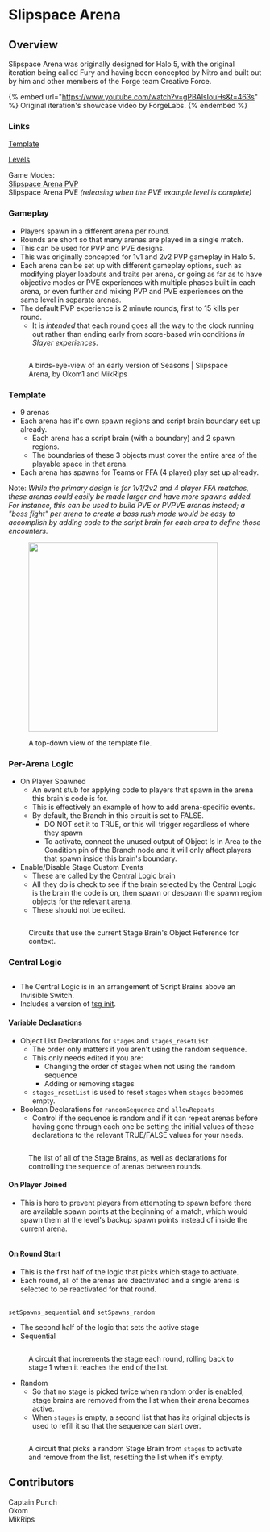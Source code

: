 # Slipspace Arena

## Overview

Slipspace Arena was originally designed for Halo 5, with the original iteration being called Fury and having been concepted by Nitro and built out by him and other members of the Forge team Creative Force.

{% embed url="https://www.youtube.com/watch?v=gPBAlsIouHs&t=463s" %}
Original iteration's showcase video by ForgeLabs.
{% endembed %}

### Links

[Template](https://www.halowaypoint.com/halo-infinite/ugc/maps/742ed0ca-4c61-4bc2-82fb-65dab77301ec)

[Levels](https://www.halowaypoint.com/halo-infinite/ugc/browse?page=1\&tags=tsg-slipspace-arena)

Game Modes:\
[Slipspace Arena PVP](https://www.halowaypoint.com/halo-infinite/ugc/modes/6460926b-cc23-4c6d-b5bb-b6073e067640)\
Slipspace Arena PVE _(releasing when the PVE example level is complete)_

### Gameplay

* Players spawn in a different arena per round.
* Rounds are short so that many arenas are played in a single match.
* This can be used for PVP and PVE designs.
* This was originally concepted for 1v1 and 2v2 PVP gameplay in Halo 5.
* Each arena can be set up with different gameplay options, such as modifying player loadouts and traits per arena, or going as far as to have objective modes or PVE experiences with multiple phases built in each arena, or even further and mixing PVP and PVE experiences on the same level in separate arenas.
* The default PVP experience is 2 minute rounds, first to 15 kills per round.
  * It is _intended_ that each round goes all the way to the clock running out rather than ending early from score-based win conditions _in Slayer experiences_.

<figure><img src="../../../.gitbook/assets/tsg-slipspace-arena-seasons-birds-eye.png" alt=""><figcaption><p>A birds-eye-view of an early version of Seasons | Slipspace Arena, by Okom1 and MikRips</p></figcaption></figure>

### Template

* 9 arenas
* Each arena has it's own spawn regions and script brain boundary set up already.
  * Each arena has a script brain (with a boundary) and 2 spawn regions.
  * The boundaries of these 3 objects must cover the entire area of the playable space in that arena.
* Each arena has spawns for Teams or FFA (4 player) play set up already.

Note: _While the primary design is for 1v1/2v2 and 4 player FFA matches, these arenas could easily be made larger and have more spawns added. For instance, this can be used to build PVE or PVPVE arenas instead; a "boss fight" per arena to create a boss rush mode would be easy to accomplish by adding code to the script brain for each area to define those encounters._

<figure><img src="../../../.gitbook/assets/tsg-slipspace-arena-template.png" alt="" width="375"><figcaption><p>A top-down view of the template file.</p></figcaption></figure>

### Per-Arena Logic

* On Player Spawned
  * An event stub for applying code to players that spawn in the arena this brain's code is for.
  * This is effectively an example of how to add arena-specific events.
  * By default, the Branch in this circuit is set to FALSE.
    * DO NOT set it to TRUE, or this will trigger regardless of where they spawn
    * To activate, connect the unused output of Object Is In Area to the Condition pin of the Branch node and it will only affect players that spawn inside this brain's boundary.
* Enable/Disable Stage Custom Events
  * These are called by the Central Logic brain
  * All they do is check to see if the brain selected by the Central Logic is the brain the code is on, then spawn or despawn the spawn region objects for the relevant arena.
  * These should not be edited.

<figure><img src="../../../.gitbook/assets/tsg-slipspace-arena-on-player-spawned.png" alt=""><figcaption><p>Circuits that use the current Stage Brain's Object Reference for context.</p></figcaption></figure>

### Central Logic

<figure><img src="../../../.gitbook/assets/tsg-slipspace-arena-central-logic-brains.png" alt=""><figcaption></figcaption></figure>

* The Central Logic is in an arrangement of Script Brains above an Invisible Switch.
* Includes a version of [tsg init](../map-mode-setup/tsg-init.md).

#### Variable Declarations

* Object List Declarations for `stages` and `stages_resetList`
  * The order only matters if you aren't using the random sequence.
  * This only needs edited if you are:
    * Changing the order of stages when not using the random sequence
    * Adding or removing stages
  * `stages_resetList` is used to reset `stages` when `stages` becomes empty.
* Boolean Declarations for `randomSequence` and `allowRepeats`
  * Control if the sequence is random and if it can repeat arenas before having gone through each one be setting the initial values of these declarations to the relevant TRUE/FALSE values for your needs.

<figure><img src="../../../.gitbook/assets/tsg-slipspace-arena-variables.png" alt=""><figcaption><p>The list of all of the Stage Brains, as well as declarations for controlling the sequence of arenas between rounds.</p></figcaption></figure>

#### On Player Joined

* This is here to prevent players from attempting to spawn before there are available spawn points at the beginning of a match, which would spawn them at the level's backup spawn points instead of inside the current arena.

<figure><img src="../../../.gitbook/assets/tsg-slipspace-arena-on-player-joined.png" alt=""><figcaption></figcaption></figure>

#### On Round Start

* This is the first half of the logic that picks which stage to activate.
* Each round, all of the arenas are deactivated and a single arena is selected to be reactivated for that round.

<figure><img src="../../../.gitbook/assets/tsg-slipspace-arena-on-round-start.png" alt=""><figcaption></figcaption></figure>

`setSpawns_sequential` and `setSpawns_random`

* The second half of the logic that sets the active stage
* Sequential

<figure><img src="../../../.gitbook/assets/tsg-slipspace-arena-sequential.png" alt=""><figcaption><p>A circuit that increments the stage each round, rolling back to stage 1 when it reaches the end of the list.</p></figcaption></figure>

* Random
  * So that no stage is picked twice when random order is enabled, stage brains are removed from the list when their arena becomes active.
  * When `stages` is empty, a second list that has its original objects is used to refill it so that the sequence can start over.

<figure><img src="../../../.gitbook/assets/tsg-slipspace-arena-random.png" alt=""><figcaption><p>A circuit that picks a random Stage Brain from <code>stages</code> to activate and remove from the list, resetting the list when it's empty.</p></figcaption></figure>

## Contributors

Captain Punch\
Okom\
MikRips
